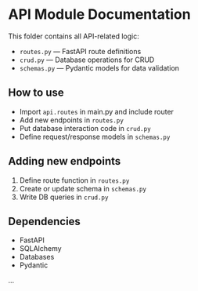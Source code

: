 # API Module Documentation

This folder contains all API-related logic:

- `routes.py` — FastAPI route definitions
- `crud.py` — Database operations for CRUD
- `schemas.py` — Pydantic models for data validation

## How to use

- Import `api.routes` in main.py and include router
- Add new endpoints in `routes.py`
- Put database interaction code in `crud.py`
- Define request/response models in `schemas.py`

## Adding new endpoints

1. Define route function in `routes.py`
2. Create or update schema in `schemas.py`
3. Write DB queries in `crud.py`

## Dependencies

- FastAPI
- SQLAlchemy
- Databases
- Pydantic

...

